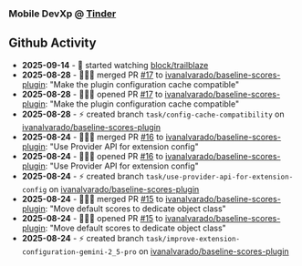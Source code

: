 ### Mobile DevXp @ [Tinder](https://medium.com/tinder)

## Github Activity
- **2025-09-14** - 👀 started watching [block/trailblaze](https://github.com/block/trailblaze)
- **2025-08-28** - 🧑🏻‍💻 merged PR [#17](https://github.com/ivanalvarado/baseline-scores-plugin/pull/17) to [ivanalvarado/baseline-scores-plugin](https://github.com/ivanalvarado/baseline-scores-plugin): "Make the plugin configuration cache compatible"
- **2025-08-28** - 🧑🏻‍💻 opened PR [#17](https://github.com/ivanalvarado/baseline-scores-plugin/pull/17) to [ivanalvarado/baseline-scores-plugin](https://github.com/ivanalvarado/baseline-scores-plugin): "Make the plugin configuration cache compatible"
- **2025-08-28** - ⚡️ created branch `task/config-cache-compatibility` on [ivanalvarado/baseline-scores-plugin](https://github.com/ivanalvarado/baseline-scores-plugin)
- **2025-08-24** - 🧑🏻‍💻 merged PR [#16](https://github.com/ivanalvarado/baseline-scores-plugin/pull/16) to [ivanalvarado/baseline-scores-plugin](https://github.com/ivanalvarado/baseline-scores-plugin): "Use Provider API for extension config"
- **2025-08-24** - 🧑🏻‍💻 opened PR [#16](https://github.com/ivanalvarado/baseline-scores-plugin/pull/16) to [ivanalvarado/baseline-scores-plugin](https://github.com/ivanalvarado/baseline-scores-plugin): "Use Provider API for extension config"
- **2025-08-24** - ⚡️ created branch `task/use-provider-api-for-extension-config` on [ivanalvarado/baseline-scores-plugin](https://github.com/ivanalvarado/baseline-scores-plugin)
- **2025-08-24** - 🧑🏻‍💻 merged PR [#15](https://github.com/ivanalvarado/baseline-scores-plugin/pull/15) to [ivanalvarado/baseline-scores-plugin](https://github.com/ivanalvarado/baseline-scores-plugin): "Move default scores to dedicate object class"
- **2025-08-24** - 🧑🏻‍💻 opened PR [#15](https://github.com/ivanalvarado/baseline-scores-plugin/pull/15) to [ivanalvarado/baseline-scores-plugin](https://github.com/ivanalvarado/baseline-scores-plugin): "Move default scores to dedicate object class"
- **2025-08-24** - ⚡️ created branch `task/improve-extension-configuration-gemini-2_5-pro` on [ivanalvarado/baseline-scores-plugin](https://github.com/ivanalvarado/baseline-scores-plugin)